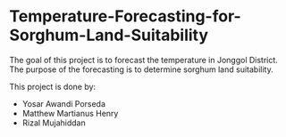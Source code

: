# Temperature-Forecasting-for-Sorghum-Land-Suitability
The goal of this project is to forecast the temperature in Jonggol District. The purpose of the forecasting is to determine sorghum land suitability.

This project is done by:
* Yosar Awandi Porseda
* Matthew Martianus Henry
* Rizal Mujahiddan
